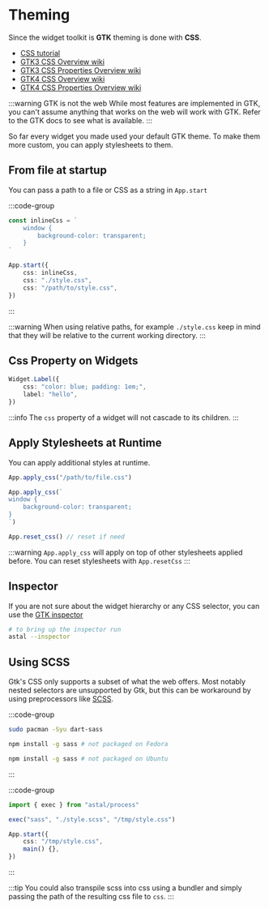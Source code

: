 # Theming

Since the widget toolkit is **GTK** theming is done with **CSS**.

- [CSS tutorial](https://www.w3schools.com/css/)
- [GTK3 CSS Overview wiki](https://docs.gtk.org/gtk3/css-overview.html)
- [GTK3 CSS Properties Overview wiki](https://docs.gtk.org/gtk3/css-properties.html)
- [GTK4 CSS Overview wiki](https://docs.gtk.org/gtk4/css-overview.html)
- [GTK4 CSS Properties Overview wiki](https://docs.gtk.org/gtk4/css-properties.html)

:::warning GTK is not the web
While most features are implemented in GTK,
you can't assume anything that works on the web will work with GTK.
Refer to the GTK docs to see what is available.
:::

So far every widget you made used your default GTK theme.
To make them more custom, you can apply stylesheets to them.

## From file at startup

You can pass a path to a file or CSS as a string in `App.start`

:::code-group

```ts [app.ts]
const inlineCss = `
    window {
        background-color: transparent;
    }
`

App.start({
    css: inlineCss,
    css: "./style.css",
    css: "/path/to/style.css",
})
```

:::

:::warning
When using relative paths, for example `./style.css` keep in mind that they
will be relative to the current working directory.
:::

## Css Property on Widgets

```ts
Widget.Label({
    css: "color: blue; padding: 1em;",
    label: "hello",
})
```

:::info
The `css` property of a widget will not cascade to its children.
:::

## Apply Stylesheets at Runtime

You can apply additional styles at runtime.

```ts
App.apply_css("/path/to/file.css")
```

```ts
App.apply_css(`
window {
    background-color: transparent;
}
`)
```

```ts
App.reset_css() // reset if need
```

:::warning
`App.apply_css` will apply on top of other stylesheets applied before.
You can reset stylesheets with `App.resetCss`
:::

## Inspector

If you are not sure about the widget hierarchy or any CSS selector,
you can use the [GTK inspector](https://wiki.gnome.org/Projects/GTK/Inspector)

```sh
# to bring up the inspector run
astal --inspector
```

## Using SCSS

Gtk's CSS only supports a subset of what the web offers.
Most notably nested selectors are unsupported by Gtk, but this can be
workaround by using preprocessors like [SCSS](https://sass-lang.com/).

:::code-group

```sh [<i class="devicon-archlinux-plain"></i> Arch]
sudo pacman -Syu dart-sass
```

```sh [<i class="devicon-fedora-plain"></i> Fedora]
npm install -g sass # not packaged on Fedora
```

```sh [<i class="devicon-ubuntu-plain"></i> Ubuntu]
npm install -g sass # not packaged on Ubuntu
```

:::

:::code-group

```ts [app.ts]
import { exec } from "astal/process"

exec("sass", "./style.scss", "/tmp/style.css")

App.start({
    css: "/tmp/style.css",
    main() {},
})
```

:::

:::tip
You could also transpile scss into css using a bundler
and simply passing the path of the resulting css file to `css`.
:::
